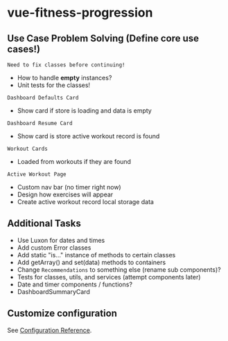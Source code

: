 # vue-fitness-progression

## Use Case Problem Solving (Define core use cases!)

`Need to fix classes before continuing!`

- How to handle **empty** instances?
- Unit tests for the classes!

`Dashboard Defaults Card`

- Show card if store is loading and data is empty

`Dashboard Resume Card`

- Show card is store active workout record is found

`Workout Cards`

- Loaded from workouts if they are found

`Active Workout Page`

- Custom nav bar (no timer right now)
- Design how exercises will appear
- Create active workout record local storage data

## Additional Tasks

- Use Luxon for dates and times
- Add custom Error classes
- Add static "is..." instance of methods to certain classes
- Add getArray() and set(data) methods to containers
- Change `Recommendations` to something else (rename sub components)?
- Tests for classes, utils, and services (attempt components later)
- Date and timer components / functions?
- DashboardSummaryCard

## Customize configuration

See [Configuration Reference](https://cli.vuejs.org/config/).

